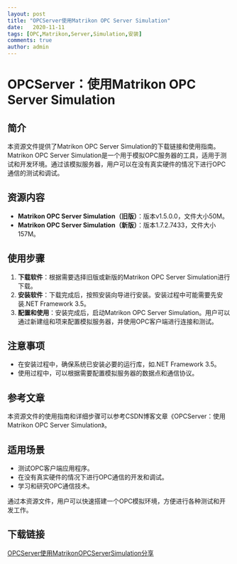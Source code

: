 ```yaml
---
layout: post
title: "OPCServer使用Matrikon OPC Server Simulation"
date:   2020-11-11
tags: [OPC,Matrikon,Server,Simulation,安装]
comments: true
author: admin
---
```

# OPCServer：使用Matrikon OPC Server Simulation

## 简介
本资源文件提供了Matrikon OPC Server Simulation的下载链接和使用指南。Matrikon OPC Server Simulation是一个用于模拟OPC服务器的工具，适用于测试和开发环境。通过该模拟服务器，用户可以在没有真实硬件的情况下进行OPC通信的测试和调试。

## 资源内容
- **Matrikon OPC Server Simulation（旧版）**：版本v1.5.0.0，文件大小50M。
- **Matrikon OPC Server Simulation（新版）**：版本1.7.2.7433，文件大小157M。

## 使用步骤
1. **下载软件**：根据需要选择旧版或新版的Matrikon OPC Server Simulation进行下载。
2. **安装软件**：下载完成后，按照安装向导进行安装。安装过程中可能需要先安装.NET Framework 3.5。
3. **配置和使用**：安装完成后，启动Matrikon OPC Server Simulation。用户可以通过新建组和项来配置模拟服务器，并使用OPC客户端进行连接和测试。

## 注意事项
- 在安装过程中，确保系统已安装必要的运行库，如.NET Framework 3.5。
- 使用过程中，可以根据需要配置模拟服务器的数据点和通信协议。

## 参考文章
本资源文件的使用指南和详细步骤可以参考CSDN博客文章《OPCServer：使用Matrikon OPC Server Simulation》。

## 适用场景
- 测试OPC客户端应用程序。
- 在没有真实硬件的情况下进行OPC通信的开发和调试。
- 学习和研究OPC通信技术。

通过本资源文件，用户可以快速搭建一个OPC模拟环境，方便进行各种测试和开发工作。

## 下载链接

[OPCServer使用MatrikonOPCServerSimulation分享](https://pan.quark.cn/s/b0dc5ad4d99d)
